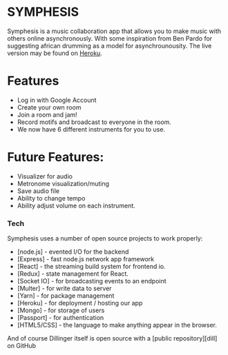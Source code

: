 # SYMPHESIS

Symphesis is a music collaboration app that allows you to make music with others online asynchronously. With some inspiration from Ben Pardo for suggesting african drumming as a model for asynchrounousity. The live version may be found on [Heroku](orcasynth.herokuapp.com).

# Features

  - Log in with Google Account
  - Create your own room
  - Join a room and jam!
  - Record motifs and broadcast to everyone in the room.
  - We now have 6 different instruments for you to use.


# Future Features:
  - Visualizer for audio
  - Metronome visualization/muting
  - Save audio file
  - Ability to change tempo
  - Ability adjust volume on each instrument.


### Tech

Symphesis uses a number of open source projects to work properly:

* [node.js] - evented I/O for the backend
* [Express] - fast node.js network app framework
* [React] - the streaming build system for frontend io.
* [Redux] - state management for React.
* [Socket IO] - for broadcasting events to an endpoint
* [Multer] -  for write data to server
* [Yarn] - for package management
* [Heroku] - for deployment / hosting our app
* [Mongo] - for storage of users
* [Passport] - for authentication
* [HTML5/CSS] - the language to make anything appear in the browser.

And of course Dillinger itself is open source with a [public repository][dill] on GitHub